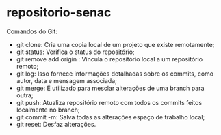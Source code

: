 # repositorio-senac

Comandos do Git:

- git clone: Cria uma copia local de um projeto que existe remotamente;
- git status: Verifica o status do repositório;
- git remove add origin <URL>: Vincula o repositório local a um repositório remoto;
- git log: Isso fornece informações detalhadas sobre os commits, como autor, data e mensagem associada;
- git merge: É utilizado para mesclar alterações de uma branch para outra;
- git push: Atualiza repositório remoto com todos os commits feitos localmente no branch;
- git commit -m: Salva todas as alterações espaço de trabalho local;
- git reset: Desfaz alterações.


<!-- Para ajudar você a entender o código, aqui está uma explicação de cada tag:

<!DOCTYPE html> – informa aos navegadores que o site é uma página HTML.
</html> – a tag de abertura do documento HTML que indica onde o código começa. 
<head> – uma tag contendo os metadados do site. 
<title> – define o texto exibido na aba do navegador ao visitar a página da web.
<body> – contém todo o conteúdo visível na página em si.

Crie os Elementos do Layout

<header> – recipiente para conteúdo introdutório ou navegação. 
<main> – representa o conteúdo principal de uma página da web. 
<div> – define uma seção em um documento HTML. 
<footer> – contém o conteúdo exibido na parte inferior do seu site. 

Adicione o Conteúdo HTML

<h1> e <p> – contêm texto de cabeçalho e parágrafo. Use a tag <br> para criar uma quebra de linha se o texto for muito longo.
<nav> e <a> — especificam a barra de navegação e seu elemento âncora. Use o atributo href para especificar o URL vinculado ao elemento âncora.  
<img> – contêiner para o elemento de imagem. Ele contém o atributo img src , que especifica o link ou nome do arquivo de imagem. -->